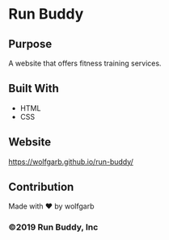 # Run Buddy

## Purpose
A website that offers fitness training services.

## Built With
* HTML
* CSS

## Website
https://wolfgarb.github.io/run-buddy/

## Contribution
Made with ❤️ by wolfgarb

### ©️2019 Run Buddy, Inc 

